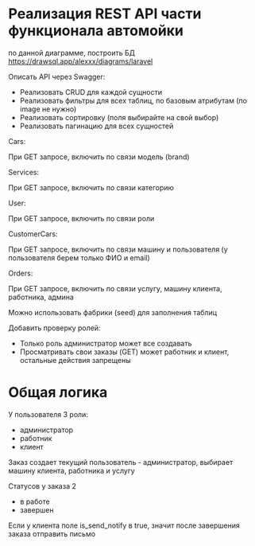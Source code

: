 # Реализация REST API части функционала автомойки

по данной диаграмме, построить БД https://drawsql.app/alexxx/diagrams/laravel

Описать API через Swagger:

- Реализовать CRUD для каждой сущности
- Реализовать фильтры для всех таблиц, по базовым атрибутам (по image не нужно)
- Реализовать сортировку (поля выбирайте на свой выбор)
- Реализовать пагинацию для всех сущностей

Cars:

При GET запросе, включить по связи модель (brand)

Services:

При GET запросе, включить по связи категорию

User:

При GET запросе, включить по связи роли

CustomerCars:

При GET запросе, включить по связи машину и пользователя (у пользователя берем только ФИО и email)

Orders:

При GET запросе, включить по связи услугу, машину клиента, работника, админа

Можно использовать фабрики (seed) для заполнения таблиц

Добавить проверку ролей:

- Только роль администратор может все создавать
- Просматривать свои заказы (GET) может работник и клиент, остальные действия запрещены


# Общая логика

У пользователя 3 роли:

- администратор
- работник
- клиент

Заказ создает текущий пользователь - администратор, выбирает машину клиента, работника и услугу

Статусов у заказа 2

- в работе
- завершен

Если у клиента поле is_send_notify в true, значит после завершения заказа отправить письмо
